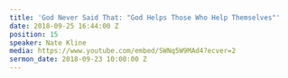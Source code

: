 ```yaml
---
title: 'God Never Said That: "God Helps Those Who Help Themselves"'
date: 2018-09-25 16:44:00 Z
position: 15
speaker: Nate Kline
media: https://www.youtube.com/embed/SWNq5W9MAd4?ecver=2
sermon_date: 2018-09-23 10:00:00 Z
---
```


